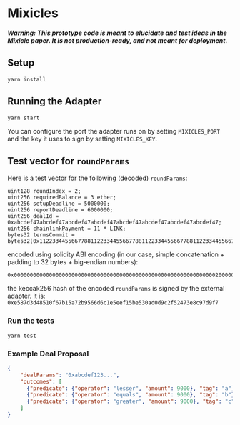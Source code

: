 # Mixicles

**_Warning: This prototype code is meant to elucidate and test ideas in the Mixicle paper. It is not production-ready, and not meant for deployment._**


## Setup

```
yarn install
```

## Running the Adapter

```
yarn start
```

You can configure the port the adapter runs on by setting `MIXICLES_PORT` and the key it uses to sign by setting `MIXICLES_KEY`.

## Test vector for `roundParams`

Here is a test vector for the following (decoded) `roundParams`:
```
uint128 roundIndex = 2;
uint256 requiredBalance = 3 ether;
uint256 setupDeadline = 5000000;
uint256 reportDeadline = 6000000;
uint256 dealId = 0xabcdef47abcdef47abcdef47abcdef47abcdef47abcdef47abcdef47abcdef47;
uint256 chainlinkPayment = 11 * LINK;
bytes32 termsCommit = bytes32(0x1122334455667788112233445566778811223344556677881122334455667788);
```

encoded using solidity ABI encoding (in our case, simple concatenation + padding to 32 bytes + big-endian numbers):
```
0x000000000000000000000000000000000000000000000000000000000000000200000000000000000000000000000000000000000000000029a2241af62c000000000000000000000000000000000000000000000000000000000000004c4b4000000000000000000000000000000000000000000000000000000000005b8d80abcdef47abcdef47abcdef47abcdef47abcdef47abcdef47abcdef47abcdef4700000000000000000000000000000000000000000000000098a7d9b8314c00001122334455667788112233445566778811223344556677881122334455667788
```

the keccak256 hash of the encoded `roundParams` is signed by the external adapter. it is:
`0xe587d3d48510f67b15a72b9566d6c1e5eef15be530ad0d9c2f52473e8c97d9f7`

### Run the tests

```
yarn test
```

### Example Deal Proposal

```json
{
    "dealParams": "0xabcdef123...",
    "outcomes": [
      {"predicate": {"operator": "lesser", "amount": 9000}, "tag": "a"},
      {"predicate": {"operator": "equals", "amount": 9000}, "tag": "b"},
      {"predicate": {"operator": "greater", "amount": 9000}, "tag": "c"}
    ]
}
```

